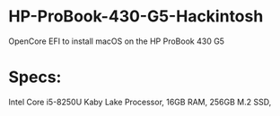 # HP-ProBook-430-G5-Hackintosh
OpenCore EFI to install macOS on the HP ProBook 430 G5


# Specs:

Intel Core i5-8250U Kaby Lake Processor,
16GB RAM,
256GB M.2 SSD,

